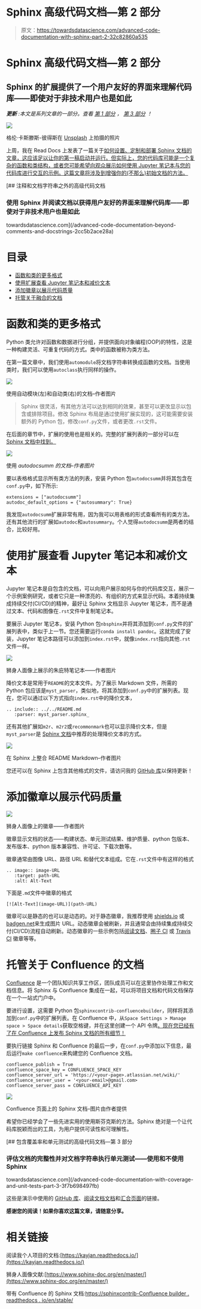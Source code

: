 # Sphinx 高级代码文档—第 2 部分

> 原文：<https://towardsdatascience.com/advanced-code-documentation-with-sphinx-part-2-32c82860a535>

# Sphinx 高级代码文档—第 2 部分

## Sphinx 的扩展提供了一个用户友好的界面来理解代码库——即使对于非技术用户也是如此

***更新*** *:本文是系列文章的一部分。查看* [*第 1 部分*](/advanced-code-documentation-beyond-comments-and-docstrings-2cc5b2ace28a) *，* [*第 3 部分*](/advanced-code-documentation-with-coverage-and-unit-tests-part-3-3f7b698497fb) *！*

![](img/de8395abb0e3d62a5312af858337edd3.png)

格伦·卡斯滕斯-彼得斯在 [Unsplash](https://unsplash.com?utm_source=medium&utm_medium=referral) 上拍摄的照片

上周，我在 Read Docs 上发表了一篇关于[如何设置、定制和部署 Sphinx 文档的文章，这应该足以让你的第一稿启动并运行。但实际上，您的代码库可能是一个复杂的函数和类结构，或者您可能希望向观众展示如何使用 Jupyter 笔记本与您的代码库进行交互的示例。这篇文章将涉及到增强你的(不那么)初始文档的方法。](/advanced-code-documentation-beyond-comments-and-docstrings-2cc5b2ace28a)

[](/advanced-code-documentation-beyond-comments-and-docstrings-2cc5b2ace28a) [## 注释和文档字符串之外的高级代码文档

### 使用 Sphinx 并阅读文档以获得用户友好的界面来理解代码库——即使对于非技术用户也是如此

towardsdatascience.com](/advanced-code-documentation-beyond-comments-and-docstrings-2cc5b2ace28a) 

# 目录

*   [函数和类的更多格式](https://medium.com/p/32c82860a535/#0bb3)
*   [使用扩展查看 Jupyter 笔记本和减价文本](https://medium.com/p/32c82860a535/#601b)
*   [添加徽章以展示代码质量](https://medium.com/p/32c82860a535/#041f)
*   [托管关于融合的文档](https://medium.com/p/32c82860a535/#dd64)

# 函数和类的更多格式

Python 类允许对函数和数据进行分组，并提供面向对象编程(OOP)的特性，这是一种构建灵活、可重复代码的方式。类中的函数被称为类方法。

在第一篇文章中，我们使用`automodule`将文档字符串转换成函数的文档。当使用类时，我们可以使用`autoclass`执行同样的操作。

![](img/c7f15b57e85e17c4d4034306a70c16f6.png)

使用自动模块(左)和自动类(右)的文档–作者图片

> Sphinx 很灵活，有其他方法可以达到相同的效果，甚至可以更改显示以包含或排除项目。修改 Sphinx 布局是通过使用扩展实现的，这可能需要安装额外的 Python 包，修改`conf.py`文件，或者更改`.rst`文件。

在后面的章节中，扩展的使用也是相关的。完整的扩展列表的一部分可以在 [Sphinx 文档中找到。](https://www.sphinx-doc.org/en/master/usage/extensions/index.html)

![](img/5b3fa81f39154ba15aa7299b2128e2b8.png)

使用 *autodocsumm 的文档–作者图片*

要以表格格式显示所有类方法的列表，安装 Python 包`autodocsumm`并将其包含在`conf.py`中，如下所示:

```
extensions = ["autodocsumm"]
autodoc_default_options = {"autosummary": True}
```

我发现`autodocsumm`扩展非常有用，因为我可以用表格的形式查看所有的类方法。还有其他流行的扩展如`autodoc`和`autosummary`。个人觉得`autodocsumm`是两者的结合，比较好用。

# 使用扩展查看 Jupyter 笔记本和减价文本

Jupyter 笔记本是自包含的文档，可以向用户展示如何与你的代码库交互，展示一个示例案例研究，或者它只是一种漂亮的、有组织的方式来显示代码。本着持续集成持续交付(CI/CD)的精神，最好让 Sphinx 文档显示 Jupyter 笔记本，而不是通过文本、代码和图像在`.rst`文件中复制笔记本。

要展示 Jupyter 笔记本，安装 Python 包`nbsphinx`并将其添加到`conf.py`文件的扩展列表中，类似于上一节。您还需要运行`conda install pandoc`。这就完成了安装，Jupyter 笔记本路径可以添加到`index.rst`中，就像`index.rst`指向其他`.rst`文件一样。

![](img/b2e44fdf53d2b5f8ec461eaab41db31f.png)

狮身人面像上展示的朱庇特笔记本——作者图片

降价文本是常用于`README`的文本文件。为了展示 Markdown 文件，所需的 Python 包应该是`myst_parser`，类似地，将其添加到`conf.py`中的扩展列表。现在，您可以通过以下方式指向`index.rst`中的降价文本，

```
.. include:: ../../README.md
   :parser: myst_parser.sphinx_
```

还有其他扩展如`m2r`、`m2r2`或`recommonmark`也可以显示降价文本，但是`myst_parser`是 [Sphinx 文档](https://www.sphinx-doc.org/en/master/usage/markdown.html)中推荐的处理降价文本的方式。

![](img/363f8d8bf9ac347e6e8dbad9bfa3e4a7.png)

在 Sphinx 上整合 README Markdown–作者图片

您还可以在 Sphinx 上包含其他格式的文件，请访问我的 [GitHub 库](https://github.com/kayjan/sphinx-advanced)以保持更新！

# 添加徽章以展示代码质量

![](img/d586f1da80ed2a100fda60bdfc05ecff.png)

狮身人面像上的徽章——作者图片

徽章显示文档的状态——构建状态、单元测试结果、维护质量、python 包版本、发布版本、python 版本兼容性、许可证、下载次数等。

徽章通常由图像 URL、路径 URL 和替代文本组成。它在`.rst`文件中有这样的格式

```
.. image:: image-URL
   :target: path-URL
   :alt: Alt-Text
```

下面是`.md`文件中徽章的格式

```
[![Alt-Text](image-URL)](path-URL)
```

徽章可以是静态的也可以是动态的。对于静态徽章，我推荐使用 [shields.io](https://img.shields.io) 或[badgen.net](https://badgen.net)来生成图片 URL。动态徽章会被刷新，并且通常会由持续集成持续交付(CI/CD)流程自动刷新。动态徽章的一些示例包括[阅读文档](https://readthedocs.org/)、[圈子 CI](https://circleci.com/) 或 [Travis CI](https://www.travis-ci.com/) 徽章等等。

# 托管关于 Confluence 的文档

[Confluence](https://www.atlassian.com/software/confluence) 是一个团队知识共享工作区，团队成员可以在这里协作处理工作和文档信息。将 Sphinx 与 Confluence 集成在一起，可以将项目文档和代码文档保存在一个一站式门户中。

要进行设置，这需要 Python 包`sphinxcontrib-confluencebuilder`，同样将其添加到`conf.py`中的扩展列表。在 Confluence 中，从`Space Settings > Manage space > Space details`获取空格键，并在这里创建一个 API 令牌[。现在您已经有了在 Confluence 上发布 Sphinx 文档的所有细节！](https://id.atlassian.com/manage-profile/security/api-tokens)

要执行链接 Sphinx 和 Confluence 的最后一步，在`conf.py`中添加以下信息，最后运行`make confluence`来构建您的 Confluence 文档。

```
confluence_publish = True
confluence_space_key = CONFLUENCE_SPACE_KEY
confluence_server_url = 'https://<your-page>.atlassian.net/wiki/'
confluence_server_user = '<your-email>@gmail.com>
confluence_server_pass = CONFLUENCE_API_KEY
```

![](img/704cf3f1d2f9b960707c13cf07646c15.png)

Confluence 页面上的 Sphinx 文档–图片由作者提供

希望你已经学会了一些先进实用的使用斯芬克斯的方法。Sphinx 绝对是一个让代码库脱颖而出的工具，为用户提供可读性和可理解性。

[](/advanced-code-documentation-with-coverage-and-unit-tests-part-3-3f7b698497fb) [## 包含覆盖率和单元测试的高级代码文档—第 3 部分

### 评估文档的完整性并对文档字符串执行单元测试——使用和不使用 Sphinx

towardsdatascience.com](/advanced-code-documentation-with-coverage-and-unit-tests-part-3-3f7b698497fb) 

这些是演示中使用的 [GitHub 库](https://github.com/kayjan/sphinx-advanced)、[阅读文档文档](https://kayjan-sphinx-advanced.readthedocs.io/en/latest/)和[汇合页面](https://kayjan.atlassian.net/wiki/spaces/SPHINXADVA/overview)的链接。

**感谢您的阅读！如果你喜欢这篇文章，请随意分享。**

# 相关链接

阅读我个人项目的文档:[https://kayjan.readthedocs.io/](https://kayjan.readthedocs.io/)

狮身人面像文献:[https://www.sphinx-doc.org/en/master/](https://www.sphinx-doc.org/en/master/)

带有 Confluence 的 Sphinx 文档:[https://sphinxcontrib-Confluence builder . readthedocs . io/en/stable/](https://sphinxcontrib-confluencebuilder.readthedocs.io/en/stable/)